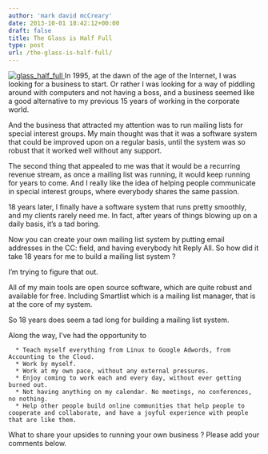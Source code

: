 ```yaml
---
author: 'mark david mcCreary'
date: 2013-10-01 18:42:12+00:00
draft: false
title: The Glass is Half Full
type: post
url: /the-glass-is-half-full/
---
```


[![glass_half_full](/uploads/2013/12/glass_half_full-300x216.jpg)
](/uploads/2013/12/glass_half_full.jpg)In 1995, at the dawn of the age of the Internet, I was looking for a business to start. Or rather I was looking for a way of piddling around with computers and not having a boss, and a business seemed like a good alternative to my previous 15 years of working in the corporate world.

And the business that attracted my attention was to run mailing lists for special interest groups. My main thought was that it was a software system that could be improved upon on a regular basis, until the system was so robust that it worked well without any support.

The second thing that appealed to me was that it would be a recurring revenue stream, as once a mailing list was running, it would keep running for years to come. And I really like the idea of helping people communicate in special interest groups, where everybody shares the same passion.

18 years later, I finally have a software system that runs pretty smoothly, and my clients rarely need me. In fact, after years of things blowing up on a daily basis, it’s a tad boring.

Now you can create your own mailing list system by putting email addresses in the CC: field, and having everybody hit Reply All. So how did it take 18 years for me to build a mailing list system ?

I’m trying to figure that out.

All of my main tools are open source software, which are quite robust and available for free. Including Smartlist which is a mailing list manager, that is at the core of my system.

So 18 years does seem a tad long for building a mailing list system.

Along the way, I’ve had the opportunity to



	  * Teach myself everything from Linux to Google Adwords, from Accounting to the Cloud.
	  * Work by myself.
	  * Work at my own pace, without any external pressures.
	  * Enjoy coming to work each and every day, without ever getting burned out.
	  * Not having anything on my calendar. No meetings, no conferences, no nothing.
	  * Help other people build online communities that help people to cooperate and collaborate, and have a joyful experience with people that are like them.

What to share your upsides to running your own business ? Please add your comments below.

